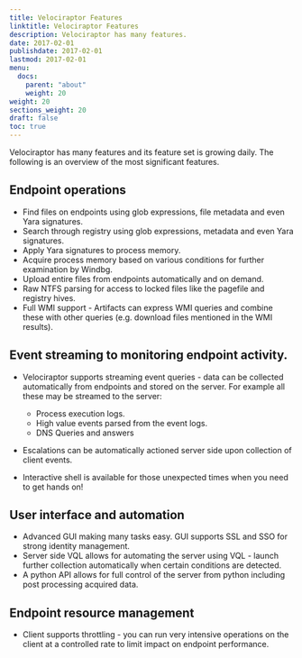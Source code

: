 ```yaml
---
title: Velociraptor Features
linktitle: Velociraptor Features
description: Velociraptor has many features.
date: 2017-02-01
publishdate: 2017-02-01
lastmod: 2017-02-01
menu:
  docs:
    parent: "about"
    weight: 20
weight: 20
sections_weight: 20
draft: false
toc: true
---
```


Velociraptor has many features and its feature set is growing
daily. The following is an overview of the most significant features.


## Endpoint operations

* Find files on endpoints using glob expressions, file metadata and
  even Yara signatures.
* Search through registry using glob expressions, metadata and even
  Yara signatures.
* Apply Yara signatures to process memory.
* Acquire process memory based on various conditions for further
  examination by Windbg.
* Upload entire files from endpoints automatically and on demand.
* Raw NTFS parsing for access to locked files like the pagefile and
  registry hives.
* Full WMI support - Artifacts can express WMI queries and combine
  these with other queries (e.g. download files mentioned in the WMI
  results).

## Event streaming to monitoring endpoint activity.

* Velociraptor supports streaming event queries - data can be collected
  automatically from endpoints and stored on the server. For example
  all these may be streamed to the server:

  - Process execution logs.
  - High value events parsed from the event logs.
  - DNS Queries and answers

* Escalations can be automatically actioned server side upon
  collection of client events.
* Interactive shell is available for those unexpected times when you
  need to get hands on!

## User interface and automation

* Advanced GUI making many tasks easy. GUI supports SSL and SSO for
  strong identity management.
* Server side VQL allows for automating the server using VQL - launch
  further collection automatically when certain conditions are
  detected.
* A python API allows for full control of the server from python
  including post processing acquired data.

## Endpoint resource management

* Client supports throttling - you can run very intensive operations
  on the client at a controlled rate to limit impact on endpoint
  performance.
